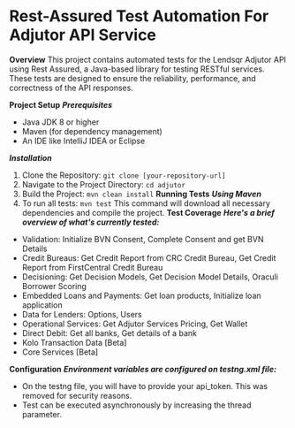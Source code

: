 Rest-Assured Test Automation For Adjutor API Service
=======================================

**Overview**
This project contains automated tests for the Lendsqr Adjutor API using Rest Assured, a Java-based library for testing RESTful services. These tests are designed to ensure the reliability, performance, and correctness of the API responses.

**Project Setup**
***Prerequisites***
- Java JDK 8 or higher
- Maven (for dependency management)
- An IDE like IntelliJ IDEA or Eclipse

***Installation***
1. Clone the Repository:
``
git clone [your-repository-url]
``
2. Navigate to the Project Directory:
``
cd adjutor
``
3. Build the Project:
``
mvn clean install
``
**Running Tests**
***Using Maven***
4. To run all tests:
``
mvn test
``
This command will download all necessary dependencies and compile the project.
**Test Coverage**
***Here's a brief overview of what's currently tested:***
- Validation: Initialize BVN Consent, Complete Consent and get BVN Details
- Credit Bureaus: Get Credit Report from CRC Credit Bureau, Get Credit Report from FirstCentral Credit Bureau
- Decisioning: Get Decision Models, Get Decision Model Details, Oraculi Borrower Scoring
- Embedded Loans and Payments: Get loan products, Initialize loan application
- Data for Lenders: Options, Users
- Operational Services: Get Adjutor Services Pricing, Get Wallet
- Direct Debit: Get all banks, Get details of a bank
- Kolo Transaction Data [Beta]
- Core Services [Beta]

**Configuration**
***Environment variables are configured on testng.xml file:***
- On the testng file, you will have to provide your api_token. This was removed for security 
  reasons.
- Test can be executed asynchronously by increasing the thread parameter.

